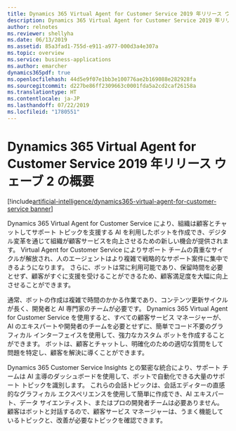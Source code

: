 ```yaml
---
title: Dynamics 365 Virtual Agent for Customer Service 2019 年リリース ウェーブ 2 の概要
description: Dynamics 365 Virtual Agent for Customer Service 2019 年リリース ウェーブ 2 の概要
author: relnotes
ms.reviewer: shellyha
ms.date: 06/13/2019
ms.assetid: 85a3fad1-755d-e911-a977-000d3a4e307a
ms.topic: overview
ms.service: business-applications
ms.author: emarcher
dynamics365pdf: true
ms.openlocfilehash: 44d5e9f07e1bb3e100776ae2b169088e282928fa
ms.sourcegitcommit: d227be86ff2309663c0001fda5a2cd2caf26158a
ms.translationtype: HT
ms.contentlocale: ja-JP
ms.lasthandoff: 07/22/2019
ms.locfileid: "1780551"
---
```

# <a name="overview-of-dynamics-365-virtual-agent-for-customer-service-2019-release-wave-2"></a>Dynamics 365 Virtual Agent for Customer Service 2019 年リリース ウェーブ 2 の概要
[!include[artificial-intelligence/dynamics365-virtual-agent-for-customer-service banner](../includes/artificial-intelligence/dynamics365-virtual-agent-for-customer-service.md)]

Dynamics 365 Virtual Agent for Customer Service により、組織は顧客とチャットしてサポート トピックを支援する AI を利用したボットを作成でき、デジタル変革を通じて組織が顧客サービスを向上させるための新しい機会が提供されます。 Virtual Agent for Customer Service によりサポート チームの貴重なサイクルが解放され、人のエージェントはより複雑で戦略的なサポート案件に集中できるようになります。 さらに、ボットは常に利用可能であり、保留時間を必要とせず、顧客がすぐに支援を受けることができるため、顧客満足度を大幅に向上させることができます。

通常、ボットの作成は複雑で時間のかかる作業であり、コンテンツ更新サイクルが長く、開発者と AI 専門家のチームが必要です。 Dynamics 365 Virtual Agent for Customer Service を使用すると、すべての顧客サービス マネージャーが、AI のエキスパートや開発者のチームを必要とせずに、簡単でコード不要のグラフィカル インターフェイスを使用して、強力なカスタム ボットを作成することができます。 ボットは、顧客とチャットし、明確化のための適切な質問をして問題を特定し、顧客を解決に導くことができます。

Dynamics 365 Customer Service Insights との緊密な統合により、サポート チームは AI 主導のダッシュボードを使用して、ボットで自動化できる大量のサポート トピックを識別します。 これらの会話トピックは、会話エディターの直感的なグラフィカル エクスペリエンスを使用して簡単に作成でき、AI エキスパート、データ サイエンティスト、またはプロの開発者チームは必要ありません。 顧客はボットと対話するので、顧客サービス マネージャーは、うまく機能しているトピックと、改善が必要なトピックを確認できます。
